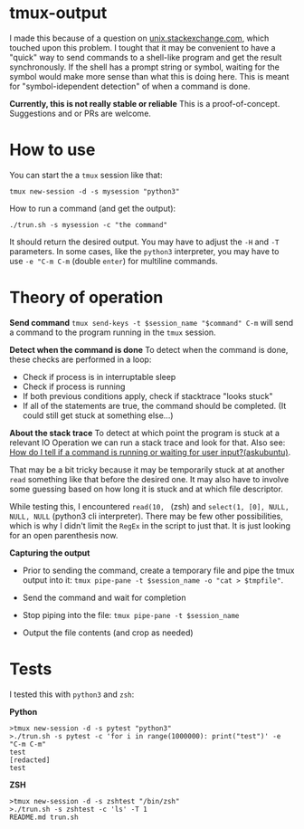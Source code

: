 # tmux-output

I made this because of a question on [unix.stackexchange.com](https://unix.stackexchange.com/questions/543206/read-output-from-screen), which touched upon this problem.
I tought that it may be convenient to have a "quick" way to send commands to a shell-like program and get the result synchronously. If the shell has a prompt string or symbol, waiting for the symbol would make more sense than what this is doing here. This is meant for "symbol-idependent detection" of when a command is done.

**Currently, this is not really stable or reliable**
This is a proof-of-concept. Suggestions and or PRs are welcome.
 
# How to use

You can start the a `tmux` session like that:

    tmux new-session -d -s mysession "python3"

How to run a command (and get the output):

    ./trun.sh -s mysession -c "the command"

It should return the desired output. You may have to adjust the `-H` and `-T` parameters. In some cases, like the `python3` interpreter, you may have to use `-e "C-m C-m` (double `enter`) for multiline commands.

# Theory of operation

**Send command**
`tmux send-keys -t $session_name "$command" C-m` will send a command to the program running in the `tmux` session.

**Detect when the command is done**
To detect when the command is done, these checks are performed in a loop:
- Check if process is in interruptable sleep
- Check if process is running
- If both previous conditions apply, check if stacktrace "looks stuck"
- If all of the statements are true, the command should be completed. (It could still get stuck at something else...)

**About the stack trace**
To detect at which point the program is stuck at a relevant IO Operation we can run a stack trace and look for that. Also see: [How do I tell if a command is running or waiting for user input?(askubuntu)](https://askubuntu.com/a/1118117/834547).

That may be a bit tricky because it may be temporarily stuck at at another `read` something like that before the desired one. It may also have to involve some guessing based on how long it is stuck and at which file descriptor.

While testing this, I encountered `read(10, ` (zsh) and `select(1, [0], NULL, NULL, NULL` (python3 cli interpreter). There may be few other possibilities, which is why I didn't limit the `RegEx` in the script to just that. It is just looking for an open parenthesis now.

**Capturing the output**

- Prior to sending the command, create a temporary file and pipe the tmux output into it: `tmux pipe-pane -t $session_name -o "cat > $tmpfile"`.

- Send the command and wait for completion

- Stop piping into the file: `tmux pipe-pane -t $session_name`

- Output the file contents (and crop as needed)

# Tests
I tested this with `python3` and `zsh`:

**Python**

    >tmux new-session -d -s pytest "python3"
    >./trun.sh -s pytest -c 'for i in range(1000000): print("test")' -e "C-m C-m"
    test
    [redacted]
    test

**ZSH**

    >tmux new-session -d -s zshtest "/bin/zsh"
    >./trun.sh -s zshtest -c 'ls' -T 1
    README.md trun.sh

